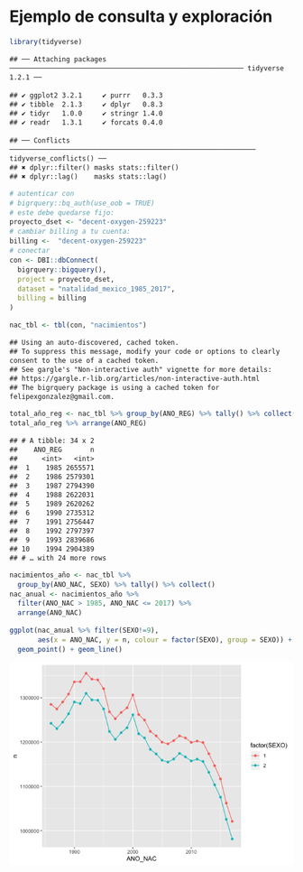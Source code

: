 Ejemplo de consulta y exploración
================

``` r
library(tidyverse)
```

    ## ── Attaching packages ────────────────────────────────────────────────────────── tidyverse 1.2.1 ──

    ## ✔ ggplot2 3.2.1     ✔ purrr   0.3.3
    ## ✔ tibble  2.1.3     ✔ dplyr   0.8.3
    ## ✔ tidyr   1.0.0     ✔ stringr 1.4.0
    ## ✔ readr   1.3.1     ✔ forcats 0.4.0

    ## ── Conflicts ───────────────────────────────────────────────────────────── tidyverse_conflicts() ──
    ## ✖ dplyr::filter() masks stats::filter()
    ## ✖ dplyr::lag()    masks stats::lag()

``` r
# autenticar con
# bigrquery::bq_auth(use_oob = TRUE)
# este debe quedarse fijo:
proyecto_dset <- "decent-oxygen-259223"
# cambiar billing a tu cuenta:
billing <-  "decent-oxygen-259223"
# conectar
con <- DBI::dbConnect(
  bigrquery::bigquery(),
  project = proyecto_dset,
  dataset = "natalidad_mexico_1985_2017",
  billing = billing
)
```

``` r
nac_tbl <- tbl(con, "nacimientos")
```

    ## Using an auto-discovered, cached token.
    ## To suppress this message, modify your code or options to clearly consent to the use of a cached token.
    ## See gargle's "Non-interactive auth" vignette for more details:
    ## https://gargle.r-lib.org/articles/non-interactive-auth.html
    ## The bigrquery package is using a cached token for felipexgonzalez@gmail.com.

``` r
total_año_reg <- nac_tbl %>% group_by(ANO_REG) %>% tally() %>% collect()
total_año_reg %>% arrange(ANO_REG)
```

    ## # A tibble: 34 x 2
    ##    ANO_REG       n
    ##      <int>   <int>
    ##  1    1985 2655571
    ##  2    1986 2579301
    ##  3    1987 2794390
    ##  4    1988 2622031
    ##  5    1989 2620262
    ##  6    1990 2735312
    ##  7    1991 2756447
    ##  8    1992 2797397
    ##  9    1993 2839686
    ## 10    1994 2904389
    ## # … with 24 more rows

``` r
nacimientos_año <- nac_tbl %>% 
  group_by(ANO_NAC, SEXO) %>% tally() %>% collect()
nac_anual <- nacimientos_año %>% 
  filter(ANO_NAC > 1985, ANO_NAC <= 2017) %>% 
  arrange(ANO_NAC)
```

``` r
ggplot(nac_anual %>% filter(SEXO!=9), 
       aes(x = ANO_NAC, y = n, colour = factor(SEXO), group = SEXO)) + 
  geom_point() + geom_line() 
```

![](01-exploracion-basica_files/figure-gfm/unnamed-chunk-4-1.png)<!-- -->
